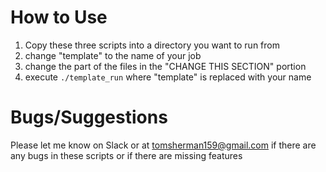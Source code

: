 # How to Use

1) Copy these three scripts into a directory you want to run from
2) change "template" to the name of your job
3) change the part of the files in the "CHANGE THIS SECTION" portion
4) execute `./template_run` where "template" is replaced with your name

# Bugs/Suggestions

Please let me know on Slack or at tomsherman159@gmail.com if there are any bugs in these scripts or if there are missing features

